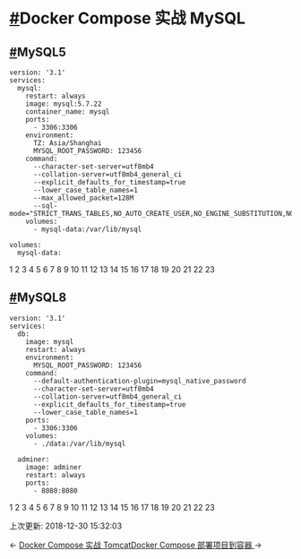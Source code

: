 # [#](https://funtl.com/zh/docker-compose/Docker-Compose-实战-MySQL.html#docker-compose-实战-mysql)Docker Compose 实战 MySQL

## [#](https://funtl.com/zh/docker-compose/Docker-Compose-实战-MySQL.html#mysql5)MySQL5

```text
version: '3.1'
services:
  mysql:
    restart: always
    image: mysql:5.7.22
    container_name: mysql
    ports:
      - 3306:3306
    environment:
      TZ: Asia/Shanghai
      MYSQL_ROOT_PASSWORD: 123456
    command:
      --character-set-server=utf8mb4
      --collation-server=utf8mb4_general_ci
      --explicit_defaults_for_timestamp=true
      --lower_case_table_names=1
      --max_allowed_packet=128M
      --sql-mode="STRICT_TRANS_TABLES,NO_AUTO_CREATE_USER,NO_ENGINE_SUBSTITUTION,NO_ZERO_DATE,NO_ZERO_IN_DATE,ERROR_FOR_DIVISION_BY_ZERO"
    volumes:
      - mysql-data:/var/lib/mysql

volumes:
  mysql-data:
```

1
2
3
4
5
6
7
8
9
10
11
12
13
14
15
16
17
18
19
20
21
22
23

## [#](https://funtl.com/zh/docker-compose/Docker-Compose-实战-MySQL.html#mysql8)MySQL8

```text
version: '3.1'
services:
  db:
    image: mysql
    restart: always
    environment:
      MYSQL_ROOT_PASSWORD: 123456
    command:
      --default-authentication-plugin=mysql_native_password
      --character-set-server=utf8mb4
      --collation-server=utf8mb4_general_ci
      --explicit_defaults_for_timestamp=true
      --lower_case_table_names=1
    ports:
      - 3306:3306
    volumes:
      - ./data:/var/lib/mysql

  adminer:
    image: adminer
    restart: always
    ports:
      - 8080:8080
```

1
2
3
4
5
6
7
8
9
10
11
12
13
14
15
16
17
18
19
20
21
22
23

上次更新: 2018-12-30 15:32:03

← [Docker Compose 实战 Tomcat](https://funtl.com/zh/docker-compose/Docker-Compose-实战-Tomcat.html)[Docker Compose 部署项目到容器 ](https://funtl.com/zh/docker-compose/部署项目到容器.html)→